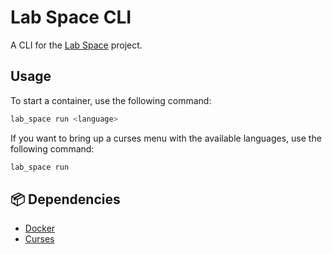 # Lab Space CLI

A CLI for the [Lab Space](https://www.github.com/lewisevans2007/lab_space) project.

## Usage
To start a container, use the following command:

```bash
lab_space run <language>
```

If you want to bring up a curses menu with the available languages, use the following command:

```bash
lab_space run
```

## 📦 Dependencies

- [Docker](https://www.docker.com/)
- [Curses](https://docs.python.org/3/howto/curses.html)